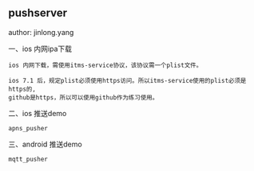 pushserver
----------
author: jinlong.yang


一、ios 内网ipa下载

    ios 内网下载，需使用itms-service协议，该协议需一个plist文件。

    ios 7.1 后，规定plist必须使用https访问。所以itms-service使用的plist必须是https的,
    github是https，所以可以使用github作为练习使用。


二、ios 推送demo

    apns_pusher


三、android 推送demo

    mqtt_pusher
